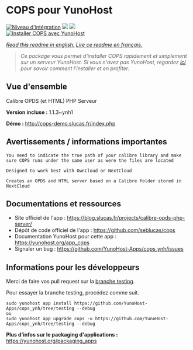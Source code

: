 # COPS pour YunoHost

[![Niveau d'intégration](https://dash.yunohost.org/integration/cops.svg)](https://dash.yunohost.org/appci/app/cops) ![](https://ci-apps.yunohost.org/ci/badges/cops.status.svg) ![](https://ci-apps.yunohost.org/ci/badges/cops.maintain.svg)  
[![Installer COPS avec YunoHost](https://install-app.yunohost.org/install-with-yunohost.svg)](https://install-app.yunohost.org/?app=cops)

*[Read this readme in english.](./README.md)*
*[Lire ce readme en français.](./README_fr.md)*

> *Ce package vous permet d'installer COPS rapidement et simplement sur un serveur YunoHost.
Si vous n'avez pas YunoHost, regardez [ici](https://yunohost.org/#/install) pour savoir comment l'installer et en profiter.*

## Vue d'ensemble

Calibre OPDS (et HTML) PHP Serveur

**Version incluse :** 1.1.3~ynh1

**Démo :** http://cops-demo.slucas.fr/index.php

## Avertissements / informations importantes

    You need to indicate the true path of your calibre library and make sure COPS runs under the same user as were the files are located

    Designed to work best with OwnCloud or NextCloud

    Creates an OPDS and HTML server based on a Calibre folder stored in NextCloud

## Documentations et ressources

* Site officiel de l'app : https://blog.slucas.fr/projects/calibre-opds-php-server/
* Dépôt de code officiel de l'app : https://github.com/seblucas/cops
* Documentation YunoHost pour cette app : https://yunohost.org/app_cops
* Signaler un bug : https://github.com/YunoHost-Apps/cops_ynh/issues

## Informations pour les développeurs

Merci de faire vos pull request sur la [branche testing](https://github.com/YunoHost-Apps/cops_ynh/tree/testing).

Pour essayer la branche testing, procédez comme suit.
```
sudo yunohost app install https://github.com/YunoHost-Apps/cops_ynh/tree/testing --debug
ou
sudo yunohost app upgrade cops -u https://github.com/YunoHost-Apps/cops_ynh/tree/testing --debug
```

**Plus d'infos sur le packaging d'applications :** https://yunohost.org/packaging_apps